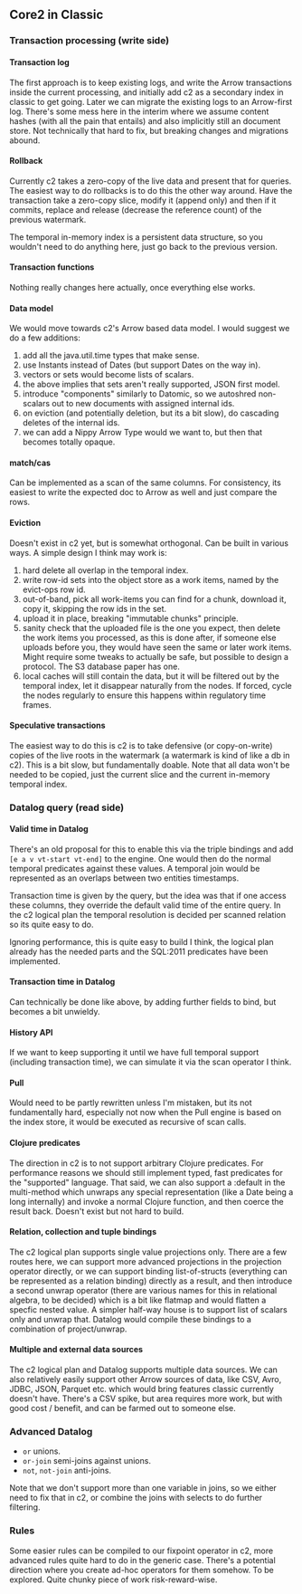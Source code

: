 ## Core2 in Classic


### Transaction processing (write side)


#### Transaction log

The first approach is to keep existing logs, and write the Arrow
transactions inside the current processing, and initially add c2 as a
secondary index in classic to get going. Later we can migrate the
existing logs to an Arrow-first log. There's some mess here in the
interim where we assume content hashes (with all the pain that
entails) and also implicitly still an document store. Not technically
that hard to fix, but breaking changes and migrations abound.


#### Rollback

Currently c2 takes a zero-copy of the live data and present that for
queries. The easiest way to do rollbacks is to do this the other way
around. Have the transaction take a zero-copy slice, modify it (append
only) and then if it commits, replace and release (decrease the
reference count) of the previous watermark.

The temporal in-memory index is a persistent data structure, so you
wouldn't need to do anything here, just go back to the previous
version.


#### Transaction functions

Nothing really changes here actually, once everything else works.


#### Data model

We would move towards c2's Arrow based data model. I would suggest we
do a few additions:

1. add all the java.util.time types that make sense.
2. use Instants instead of Dates (but support Dates on the way in).
3. vectors or sets would become lists of scalars.
4. the above implies that sets aren't really supported, JSON first
   model.
5. introduce "components" similarly to Datomic, so we autoshred
   non-scalars out to new documents with assigned internal ids.
6. on eviction (and potentially deletion, but its a bit slow), do
   cascading deletes of the internal ids.
7. we can add a Nippy Arrow Type would we want to, but then that
   becomes totally opaque.


#### match/cas

Can be implemented as a scan of the same columns. For consistency, its
easiest to write the expected doc to Arrow as well and just compare
the rows.


#### Eviction

Doesn't exist in c2 yet, but is somewhat orthogonal. Can be built in
various ways. A simple design I think may work is:

1. hard delete all overlap in the temporal index.
2. write row-id sets into the object store as a work items, named by
   the evict-ops row id.
3. out-of-band, pick all work-items you can find for a chunk, download
   it, copy it, skipping the row ids in the set.
4. upload it in place, breaking "immutable chunks" principle.
5. sanity check that the uploaded file is the one you expect, then
   delete the work items you processed, as this is done after, if
   someone else uploads before you, they would have seen the same or
   later work items. Might require some tweaks to actually be safe,
   but possible to design a protocol. The S3 database paper has one.
6. local caches will still contain the data, but it will be filtered
   out by the temporal index, let it disappear naturally from the
   nodes. If forced, cycle the nodes regularly to ensure this happens
   within regulatory time frames.



#### Speculative transactions

The easiest way to do this is c2 is to take defensive (or
copy-on-write) copies of the live roots in the watermark (a watermark
is kind of like a db in c2). This is a bit slow, but fundamentally
doable. Note that all data won't be needed to be copied, just the
current slice and the current in-memory temporal index.


### Datalog query (read side)


#### Valid time in Datalog

There's an old proposal for this to enable this via the triple
bindings and add `[e a v vt-start vt-end]` to the engine. One would
then do the normal temporal predicates against these values. A
temporal join would be represented as an overlaps between two entities
timestamps.

Transaction time is given by the query, but the idea was that if one
access these columns, they override the default valid time of the
entire query. In the c2 logical plan the temporal resolution is
decided per scanned relation so its quite easy to do.

Ignoring performance, this is quite easy to build I think, the logical
plan already has the needed parts and the SQL:2011 predicates have
been implemented.


#### Transaction time in Datalog

Can technically be done like above, by adding further fields to bind,
but becomes a bit unwieldy.


#### History API

If we want to keep supporting it until we have full temporal support
(including transaction time), we can simulate it via the scan operator
I think.


#### Pull

Would need to be partly rewritten unless I'm mistaken, but its not
fundamentally hard, especially not now when the Pull engine is based
on the index store, it would be executed as recursive of scan calls.


#### Clojure predicates

The direction in c2 is to not support arbitrary Clojure
predicates. For performance reasons we should still implement typed,
fast predicates for the "supported" language. That said, we can also
support a :default in the multi-method which unwraps any special
representation (like a Date being a long internally) and invoke a
normal Clojure function, and then coerce the result back. Doesn't
exist but not hard to build.


#### Relation, collection and tuple bindings

The c2 logical plan supports single value projections only. There are
a few routes here, we can support more advanced projections in the
projection operator directly, or we can support binding
list-of-structs (everything can be represented as a relation binding)
directly as a result, and then introduce a second unwrap operator
(there are various names for this in relational algebra, to be
decided) which is a bit like flatmap and would flatten a specfic
nested value. A simpler half-way house is to support list of scalars
only and unwrap that. Datalog would compile these bindings to a
combination of project/unwrap.


#### Multiple and external data sources

The c2 logical plan and Datalog supports multiple data sources. We can
also relatively easily support other Arrow sources of data, like CSV,
Avro, JDBC, JSON, Parquet etc. which would bring features classic
currently doesn't have. There's a CSV spike, but area requires more
work, but with good cost / benefit, and can be farmed out to someone
else.


### Advanced Datalog

- `or` unions.
- `or-join` semi-joins against unions.
- `not`, `not-join` anti-joins.

Note that we don't support more than one variable in joins, so we
either need to fix that in c2, or combine the joins with selects to do
further filtering.

### Rules

Some easier rules can be compiled to our fixpoint operator in c2, more
advanced rules quite hard to do in the generic case. There's a
potential direction where you create ad-hoc operators for them
somehow. To be explored. Quite chunky piece of work risk-reward-wise.
